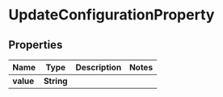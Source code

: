 

# UpdateConfigurationProperty


## Properties

Name | Type | Description | Notes
------------ | ------------- | ------------- | -------------
**value** | **String** |  | 



